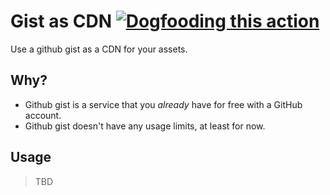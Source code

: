 # Gist as CDN [![Dogfooding this action](https://github.com/SivanMehta/gist-as-cdn/actions/workflows/main.yml/badge.svg)](https://github.com/SivanMehta/gist-as-cdn/actions/workflows/main.yml)

Use a github gist as a CDN for your assets.

## Why?

- Github gist is a service that you *already* have for free with a GitHub account.
- Github gist doesn't have any usage limits, at least for now.

## Usage

> TBD